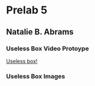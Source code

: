 # Prelab 5
## Natalie B. Abrams


### Useless Box Video Protoype 


[Useless box!](https://youtu.be/xAiDKyhHxjw)

### Useless Box Images
